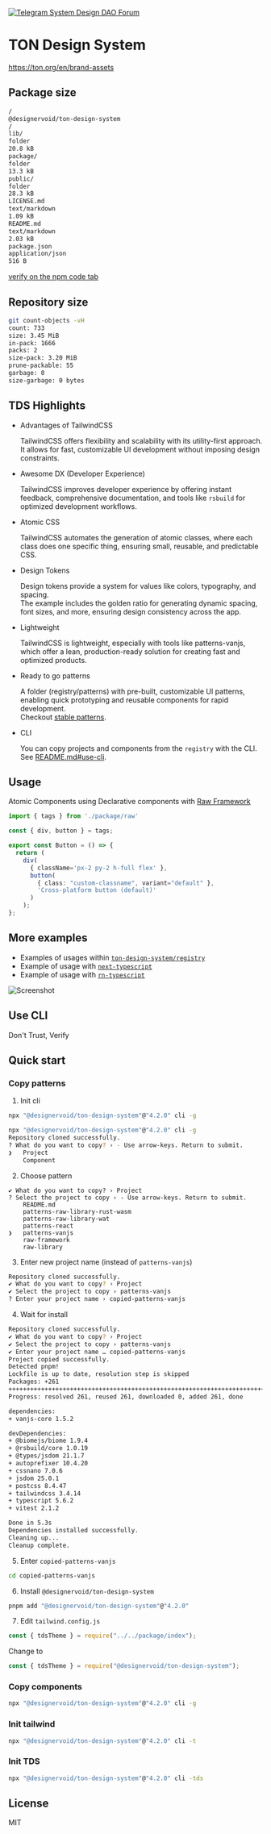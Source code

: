 [![Telegram System Design DAO Forum][telegram-system-design-dao-badge]][telegram-system-design-dao-url]

[telegram-system-design-dao-badge]: https://img.shields.io/badge/-System%20Design%20DAO%20Forum-2CA5E0?style=flat&logo=telegram&logoColor=white
[telegram-system-design-dao-url]: https://t.me/systemdesigndao_forum

# TON Design System

<https://ton.org/en/brand-assets>

## Package size

```sh
/
@designervoid/ton-design-system
/
lib/
folder
20.8 kB
package/
folder
13.3 kB
public/
folder
28.3 kB
LICENSE.md
text/markdown
1.09 kB
README.md
text/markdown
2.03 kB
package.json
application/json
516 B
```

[verify on the npm code tab](https://www.npmjs.com/package/@designervoid/ton-design-system?activeTab=code)

## Repository size

```sh
git count-objects -vH
count: 733
size: 3.45 MiB
in-pack: 1666
packs: 2
size-pack: 3.20 MiB
prune-packable: 55
garbage: 0
size-garbage: 0 bytes
```

## TDS Highlights

- Advantages of TailwindCSS

  TailwindCSS offers flexibility and scalability with its utility-first approach.  
  It allows for fast, customizable UI development without imposing design constraints.

- Awesome DX (Developer Experience)

  TailwindCSS improves developer experience by offering instant feedback, comprehensive documentation, and tools like `rsbuild` for optimized development workflows.

- Atomic CSS

  TailwindCSS automates the generation of atomic classes, where each class does one specific thing, ensuring small, reusable, and predictable CSS.

- Design Tokens

  Design tokens provide a system for values like colors, typography, and spacing.  
  The example includes the golden ratio for generating dynamic spacing, font sizes, and more, ensuring design consistency across the app.

- Lightweight

  TailwindCSS is lightweight, especially with tools like patterns-vanjs, which offer a lean, production-ready solution for creating fast and optimized products.

- Ready to go patterns

  A folder (registry/patterns) with pre-built, customizable UI patterns, enabling quick prototyping and reusable components for rapid development.  
Checkout [stable patterns](https://github.com/systemdesigndao/ton-design-system/tree/master/registry#stable-patterns).

- CLI

  You can copy projects and components from the `registry` with the CLI. See [README.md#use-cli](README.md#use-cli).

## Usage

Atomic Components using Declarative components with [Raw Framework](https://github.com/systemdesigndao/ton-design-system/tree/master/registry/raw-framework#raw-ui-framework)


```ts
import { tags } from './package/raw'

const { div, button } = tags;

export const Button = () => {
  return (
    div(
      { className='px-2 py-2 h-full flex' }, 
      button(
        { class: "custom-classname", variant="default" }, 
        'Cross-platform button (default)'
      )
    );
};
```

## More examples

- Examples of usages within [`ton-design-system/registry`](https://github.com/systemdesigndao/ton-design-system/blob/master/registry/README.md#contain)
- Example of usage with [`next-typescript`](https://github.com/designervoid/ton-design-system-next-typescript)
- Example of usage with [`rn-typescript`](https://github.com/designervoid/ton-design-system-rn-typescript)

![Screenshot](./docs/images/App.jpeg)

## Use CLI

Don't Trust, Verify

## Quick start

### Copy patterns

1. Init cli

```sh
npx "@designervoid/ton-design-system"@"4.2.0" cli -g
```

```sh
npx "@designervoid/ton-design-system"@"4.2.0" cli -g
Repository cloned successfully.
? What do you want to copy? › - Use arrow-keys. Return to submit.
❯   Project
    Component
```

2. Choose pattern

```
✔ What do you want to copy? › Project
? Select the project to copy › - Use arrow-keys. Return to submit.
    README.md
    patterns-raw-library-rust-wasm
    patterns-raw-library-wat
    patterns-react
❯   patterns-vanjs
    raw-framework
    raw-library
```

3. Enter new project name (instead of `patterns-vanjs`)

```sh
Repository cloned successfully.
✔ What do you want to copy? › Project
✔ Select the project to copy › patterns-vanjs
? Enter your project name › copied-patterns-vanjs
```

4. Wait for install

```sh
Repository cloned successfully.
✔ What do you want to copy? › Project
✔ Select the project to copy › patterns-vanjs
✔ Enter your project name … copied-patterns-vanjs
Project copied successfully.
Detected pnpm!
Lockfile is up to date, resolution step is skipped
Packages: +261
++++++++++++++++++++++++++++++++++++++++++++++++++++++++++++++++++++++++++++++
Progress: resolved 261, reused 261, downloaded 0, added 261, done

dependencies:
+ vanjs-core 1.5.2

devDependencies:
+ @biomejs/biome 1.9.4
+ @rsbuild/core 1.0.19
+ @types/jsdom 21.1.7
+ autoprefixer 10.4.20
+ cssnano 7.0.6
+ jsdom 25.0.1
+ postcss 8.4.47
+ tailwindcss 3.4.14
+ typescript 5.6.2
+ vitest 2.1.2

Done in 5.3s
Dependencies installed successfully.
Cleaning up...
Cleanup complete.
```

5. Enter `copied-patterns-vanjs`

```sh
cd copied-patterns-vanjs
```

6. Install `@designervoid/ton-design-system`

```sh
pnpm add "@designervoid/ton-design-system"@"4.2.0"   
```

7. Edit `tailwind.config.js`

```js
const { tdsTheme } = require("../../package/index");
```

Change to 

```js
const { tdsTheme } = require("@designervoid/ton-design-system");
```

### Copy components

```sh
npx "@designervoid/ton-design-system"@"4.2.0" cli -g
```

### Init tailwind

```sh
npx "@designervoid/ton-design-system"@"4.2.0" cli -t
```

### Init TDS

```sh
npx "@designervoid/ton-design-system"@"4.2.0" cli -tds
```

## License

MIT
